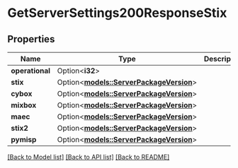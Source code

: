 # GetServerSettings200ResponseStix

## Properties

Name | Type | Description | Notes
------------ | ------------- | ------------- | -------------
**operational** | Option<**i32**> |  | [optional]
**stix** | Option<[**models::ServerPackageVersion**](ServerPackageVersion.md)> |  | [optional]
**cybox** | Option<[**models::ServerPackageVersion**](ServerPackageVersion.md)> |  | [optional]
**mixbox** | Option<[**models::ServerPackageVersion**](ServerPackageVersion.md)> |  | [optional]
**maec** | Option<[**models::ServerPackageVersion**](ServerPackageVersion.md)> |  | [optional]
**stix2** | Option<[**models::ServerPackageVersion**](ServerPackageVersion.md)> |  | [optional]
**pymisp** | Option<[**models::ServerPackageVersion**](ServerPackageVersion.md)> |  | [optional]

[[Back to Model list]](../README.md#documentation-for-models) [[Back to API list]](../README.md#documentation-for-api-endpoints) [[Back to README]](../README.md)


